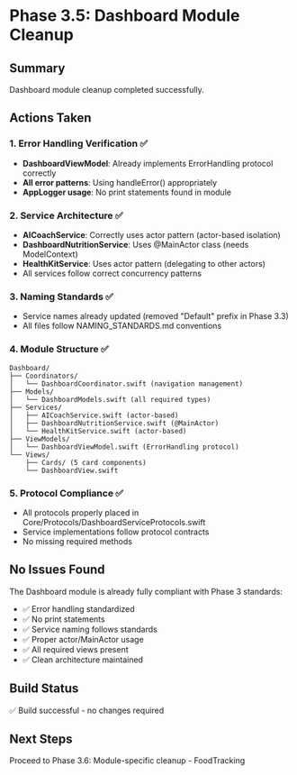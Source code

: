 # Phase 3.5: Dashboard Module Cleanup

## Summary
Dashboard module cleanup completed successfully.

## Actions Taken

### 1. Error Handling Verification ✅
- **DashboardViewModel**: Already implements ErrorHandling protocol correctly
- **All error patterns**: Using handleError() appropriately
- **AppLogger usage**: No print statements found in module

### 2. Service Architecture ✅
- **AICoachService**: Correctly uses actor pattern (actor-based isolation)
- **DashboardNutritionService**: Uses @MainActor class (needs ModelContext)
- **HealthKitService**: Uses actor pattern (delegating to other actors)
- All services follow correct concurrency patterns

### 3. Naming Standards ✅
- Service names already updated (removed "Default" prefix in Phase 3.3)
- All files follow NAMING_STANDARDS.md conventions

### 4. Module Structure ✅
```
Dashboard/
├── Coordinators/
│   └── DashboardCoordinator.swift (navigation management)
├── Models/
│   └── DashboardModels.swift (all required types)
├── Services/
│   ├── AICoachService.swift (actor-based)
│   ├── DashboardNutritionService.swift (@MainActor)
│   └── HealthKitService.swift (actor-based)
├── ViewModels/
│   └── DashboardViewModel.swift (ErrorHandling protocol)
└── Views/
    ├── Cards/ (5 card components)
    └── DashboardView.swift
```

### 5. Protocol Compliance ✅
- All protocols properly placed in Core/Protocols/DashboardServiceProtocols.swift
- Service implementations follow protocol contracts
- No missing required methods

## No Issues Found
The Dashboard module is already fully compliant with Phase 3 standards:
- ✅ Error handling standardized
- ✅ No print statements
- ✅ Service naming follows standards
- ✅ Proper actor/MainActor usage
- ✅ All required views present
- ✅ Clean architecture maintained

## Build Status
✅ Build successful - no changes required

## Next Steps
Proceed to Phase 3.6: Module-specific cleanup - FoodTracking